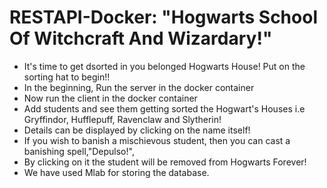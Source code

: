 # RESTAPI-Docker: "Hogwarts School Of Witchcraft And Wizardary!"
+ It's time to get dsorted in you belonged Hogwarts House! Put on the sorting hat to begin!!
+ In the beginning, Run the server in the docker container
+ Now run the client in the docker container
+ Add students and see them getting sorted the Hogwart's Houses i.e Gryffindor, Hufflepuff, Ravenclaw and Slytherin!
+ Details can be displayed by clicking on the name itself!
+ If you wish to banish a mischievous student, then you can cast a banishing spell,"Depulso!", 
+ By clicking on it the student will be removed from Hogwarts Forever!
+ We have used Mlab for storing the database.
